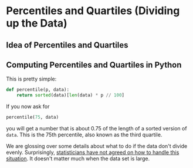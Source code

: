 # Percentiles and Quartiles (Dividing up the Data)

## Idea of Percentiles and Quartiles

## Computing Percentiles and Quartiles in Python

This is pretty simple:

<!--percentile.py-->
```python
def percentile(p, data):
    return sorted(data)[len(data) * p // 100]
```

If you now ask for

```python
percentile(75, data)
```

you will get a number that is about 0.75 of the length of a sorted version of `data`. This is the 75th percentile, also
known as the third quartile.

We are glossing over some details about what to do if the data don't divide evenly. Surprisingly, [statisticians have
not agreed on how to handle this situation](https://en.wikipedia.org/wiki/Quartile#Computing_methods). It doesn't matter
much when the data set is large.